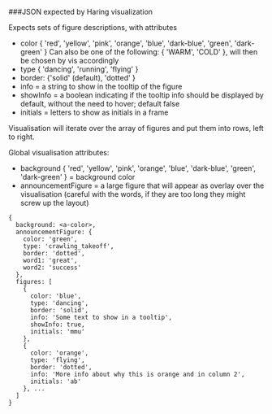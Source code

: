 ###JSON expected by Haring visualization

Expects sets of figure descriptions, with attributes
- color { 'red', 'yellow', 'pink', 'orange', 'blue', 'dark-blue', 'green', 'dark-green' }
  Can also be one of the following: { 'WARM', 'COLD' }, will then be chosen by vis accordingly
- type { 'dancing', 'running', 'flying' }
- border: {'solid' (default), 'dotted' }
- info = a string to show in the tooltip of the figure
- showInfo = a boolean indicating if the tooltip info should be displayed by default, without the need to hover; default false
- initials = letters to show as initials in a frame

Visualisation will iterate over the array of figures and put them into rows, left to right.

Global visualisation attributes:
- background { 'red', 'yellow', 'pink', 'orange', 'blue', 'dark-blue', 'green', 'dark-green' } = background color
- announcementFigure = a large figure that will appear as overlay over the visualisation (careful with the words, if they are too long they might screw up the layout)


```
{
  background: <a-color>,
  announcementFigure: {
    color: 'green',
    type: 'crawling_takeoff',
    border: 'dotted',
    word1: 'great',
    word2: 'success'
  },
  figures: [
    {
      color: 'blue',
      type: 'dancing',
      border: 'solid',
      info: 'Some text to show in a tooltip',
      showInfo: true,
      initials: 'mmu'
    },
    {
      color: 'orange',
      type: 'flying',
      border: 'dotted',
      info: 'More info about why this is orange and in column 2',
      initials: 'ab'
    }, ...
  ]
}
```